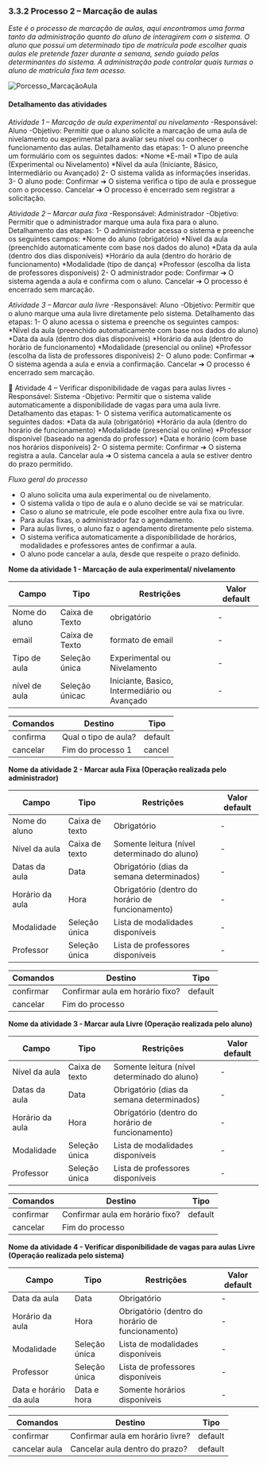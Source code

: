 ### 3.3.2 Processo 2 – Marcação de aulas

_Este é o processo de marcação de aulas, aqui encontramos uma forma tanto da administração quanto do aluno de interagirem com o sistema. O aluno que possui um determinado tipo de matricula pode escolher quais aulas ele pretende fazer durante a semana, sendo guiado pelas determinantes do sistema. A administração pode controlar quais turmas o aluno de matricula fixa tem acesso._

![Porcesso_MarcaçãoAula](https://github.com/user-attachments/assets/84684ac8-9567-4fd9-a1f2-baa33d05014c)



#### Detalhamento das atividades

_Atividade 1 – Marcação de aula experimental ou nivelamento_
 -Responsável: Aluno
 -Objetivo: Permitir que o aluno solicite a marcação de uma aula de nivelamento ou experimental para avaliar seu nível ou conhecer o funcionamento das aulas.
Detalhamento das etapas:
1- O aluno preenche um formulário com os seguintes dados:
  *Nome
  *E-mail
  *Tipo de aula (Experimental ou Nivelamento)
  *Nível da aula (Iniciante, Básico, Intermediário ou Avançado)
2- O sistema valida as informações inseridas.
3- O aluno pode:
  Confirmar ➔ O sistema verifica o tipo de aula e prossegue com o processo.
  Cancelar ➔ O processo é encerrado sem registrar a solicitação.
  
_Atividade 2 – Marcar aula fixa_
 -Responsável: Administrador
 -Objetivo: Permitir que o administrador marque uma aula fixa para o aluno.
Detalhamento das etapas:
1- O administrador acessa o sistema e preenche os seguintes campos:
  *Nome do aluno (obrigatório)
  *Nível da aula (preenchido automaticamente com base nos dados do aluno)
  *Data da aula (dentro dos dias disponíveis)
  *Horário da aula (dentro do horário de funcionamento)
  *Modalidade (tipo de dança)
  *Professor (escolha da lista de professores disponíveis)
2- O administrador pode:
  Confirmar ➔ O sistema agenda a aula e confirma com o aluno.
  Cancelar ➔ O processo é encerrado sem marcação.
  
_Atividade 3 – Marcar aula livre_
 -Responsável: Aluno
 -Objetivo: Permitir que o aluno marque uma aula livre diretamente pelo sistema.
Detalhamento das etapas:
1- O aluno acessa o sistema e preenche os seguintes campos:
  *Nível da aula (preenchido automaticamente com base nos dados do aluno)
  *Data da aula (dentro dos dias disponíveis)
  *Horário da aula (dentro do horário de funcionamento)
  *Modalidade (presencial ou online)
  *Professor (escolha da lista de professores disponíveis)
2- O aluno pode:
  Confirmar ➔ O sistema agenda a aula e envia a confirmação.
  Cancelar ➔ O processo é encerrado sem marcação.
  
📌 Atividade 4 – Verificar disponibilidade de vagas para aulas livres
 -Responsável: Sistema
 -Objetivo: Permitir que o sistema valide automaticamente a disponibilidade de vagas para uma aula livre.
Detalhamento das etapas:
1- O sistema verifica automaticamente os seguintes dados:
  *Data da aula (obrigatório)
  *Horário da aula (dentro do horário de funcionamento)
  *Modalidade (presencial ou online)
  *Professor disponível (baseado na agenda do professor)
  *Data e horário (com base nos horários disponíveis)
2- O sistema permite:
  Confirmar ➔ O sistema registra a aula.
  Cancelar aula ➔ O sistema cancela a aula se estiver dentro do prazo permitido.

_Fluxo geral do processo_
- O aluno solicita uma aula experimental ou de nivelamento.
- O sistema valida o tipo de aula e o aluno decide se vai se matricular.
- Caso o aluno se matricule, ele pode escolher entre aula fixa ou livre.
- Para aulas fixas, o administrador faz o agendamento.
- Para aulas livres, o aluno faz o agendamento diretamente pelo sistema.
- O sistema verifica automaticamente a disponibilidade de horários, modalidades e professores antes de confirmar a aula.
- O aluno pode cancelar a aula, desde que respeite o prazo definido.

**Nome da atividade 1 - Marcação de aula experimental/ nivelamento**

| **Campo**       | **Tipo**         | **Restrições**                               | **Valor default** |
| ---             | ---              | ---                                          | ---               |
| Nome do aluno   | Caixa de Texto   | obrigatório                                  |   -               |
| email           | Caixa de Texto   | formato de email                             |   -               |
| Tipo de aula    | Seleção única    | Experimental ou Nivelamento                  |   -               |
| nível de aula   | Seleção únicac   | Iniciante, Basico, Intermediário ou Avançado |   -               |

| **Comandos**         |  **Destino**            | **Tipo**          |
| ---                  | ---                     | ---               |
| confirma             | Qual o tipo de aula?    | default           |
| cancelar             | Fim do processo 1       | cancel            |


**Nome da atividade 2 - Marcar aula Fixa (Operação realizada pelo administrador)**

| **Campo**       | **Tipo**         | **Restrições**                                   | **Valor default** |
| ---             | ---              | ---                                              | ---               |
|Nome do aluno    | Caixa de texto   | Obrigatório                                      |  -                |
|Nível da aula    | Caixa de texto   | Somente leitura (nível determinado do aluno)     |  -                |
|Datas da aula    | Data             | Obrigatório (dias da semana determinados)        |  -                |
|Horário da aula  | Hora             | Obrigatório (dentro do horário de funcionamento) |  -                |
|Modalidade       | Seleção única    | Lista de modalidades disponíveis                 |  -                |
|Professor        | Seleção única    | Lista de professores disponíveis                 |  -                |



| **Comandos**         |  **Destino**                     | **Tipo**    |
| ---                  | ---                              | ---         |
| confirmar            | Confirmar aula em horário fixo?  | default     |
| cancelar             | Fim do processo                  |             |


**Nome da atividade 3 - Marcar aula Livre (Operação realizada pelo aluno)**

| **Campo**       | **Tipo**         | **Restrições**                                   | **Valor default** |
| ---             | ---              | ---                                              | ---               |
|Nível da aula    | Caixa de texto   | Somente leitura (nível determinado do aluno)     |  -                |
|Datas da aula    | Data             | Obrigatório (dias da semana determinados)        |  -                |
|Horário da aula  | Hora             | Obrigatório (dentro do horário de funcionamento) |  -                |
|Modalidade       | Seleção única    | Lista de modalidades disponíveis                 |  -                |
|Professor        | Seleção única    | Lista de professores disponíveis                 |  -                |



| **Comandos**         |  **Destino**                     | **Tipo**    |
| ---                  | ---                              | ---         |
| confirmar            | Confirmar aula em horário fixo?  | default     |
| cancelar             | Fim do processo                  |             |


**Nome da atividade 4 - Verificar disponibilidade de vagas para aulas Livre (Operação realizada pelo sistema)**

| **Campo**             | **Tipo**         | **Restrições**                                   | **Valor default** |
| ---                   | ---              | ---                                              | ---               |
|Data da aula           | Data             | Obrigatório                                      |  -                |
|Horário da aula        | Hora             | Obrigatório (dentro do horário de funcionamento) |  -                |
|Modalidade             | Seleção única    | Lista de modalidades disponíveis                 |  -                |
|Professor              | Seleção única    | Lista de professores disponíveis                 |  -                |
|Data e horário da aula | Data e hora      | Somente horários disponíveis                     |  -                |


| **Comandos**         |  **Destino**                      | **Tipo**    |
| ---                  | ---                               | ---         |
| confirmar            | Confirmar aula em horário livre?  | default     |
| cancelar aula        | Cancelar aula dentro do prazo?    | default     |




